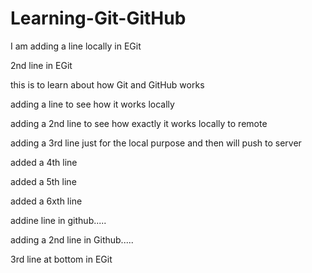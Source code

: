 # Learning-Git-GitHub
I am adding a line locally in EGit

2nd line in EGit

this is to learn about how Git and GitHub works 

adding a line to see how it works locally

adding a 2nd line to see how exactly it works locally to remote

adding a 3rd line just for the local purpose and then will push to server

added a 4th line

added a 5th line

added a 6xth line

addine line in github.....

adding a 2nd line in Github.....

3rd line at bottom in EGit


